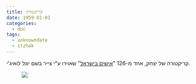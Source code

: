 ```yaml
---
title: קריקטורה
date: 1959-01-01
categories:
  - doc
tags:
  - unknowndate
  - itzhak
---
```


קריקטורה של יצחק, אחד מ-126 "[אישים בישראל](https://simania.co.il/bookdetails.php?item_id=961798)" שאוירו ע"י צייר בשם יונל לואיג'י.


<figure class="half">
    <a  href="/haskindocs/assets/images/1959-01-01-itzhak-caricature.jpg">
    <img src="/haskindocs/assets/images/1959-01-01-itzhak-caricature.jpg"></a>
</figure>


